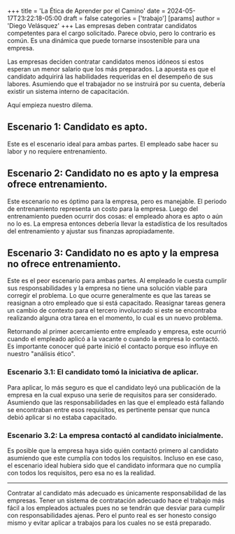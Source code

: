 +++
title = 'La Ética de Aprender por el Camino'
date = 2024-05-17T23:22:18-05:00
draft = false
categories = ['trabajo']
[params]
    author = 'Diego Velásquez'
+++
Las empresas deben contratar candidatos competentes para el cargo solicitado. Parece obvio, pero lo contrario es común. Es una dinámica que puede tornarse insostenible para una empresa.

Las empresas deciden contratar candidatos menos idóneos si estos esperan un menor salario que los más preparados. La apuesta es que el candidato adquirirá las habilidades requeridas en el desempeño de sus labores. Asumiendo que el trabajador no se instruirá por su cuenta, debería existir un sistema interno de capacitación.

Aquí empieza nuestro dilema.

## Escenario 1: Candidato es apto.
Este es el escenario ideal para ambas partes. El empleado sabe hacer su labor y no requiere entrenamiento.

## Escenario 2: Candidato no es apto y la empresa ofrece entrenamiento.
Este escenario no es óptimo para la empresa, pero es manejable. El periodo de entrenamiento representa un costo para la empresa. Luego del entrenamiento pueden ocurrir dos cosas: el empleado ahora es apto o aún no lo es. La empresa entonces debería llevar la estadística de los resultados del entrenamiento y ajustar sus finanzas apropiadamente.

## Escenario 3: Candidato no es apto y la empresa no ofrece entrenamiento.
Este es el peor escenario para ambas partes.
Al empleado le cuesta cumplir sus responsabilidades y la empresa no tiene una solución viable para corregir el problema.
Lo que ocurre generalmente es que las tareas se reasignan a otro empleado que si está capacitado.
Reasignar tareas genera un cambio de contexto para el tercero involucrado si este se encontraba realizando alguna otra tarea en el momento, lo cual es un nuevo problema.

Retornando al primer acercamiento entre empleado y empresa, este ocurrió cuando el empleado aplicó a la vacante o cuando la empresa lo contactó. Es importante conocer qué parte inició el contacto porque eso influye en nuestro "análisis ético".

### Escenario 3.1: El candidato tomó la iniciativa de aplicar.
Para aplicar, lo más seguro es que el candidato leyó una publicación de la empresa en la cual expuso una serie de requisitos para ser considerado.
Asumiendo que las responsabilidades en las que el empleado está fallando se encontraban entre esos requisitos, es pertinente pensar que nunca debió aplicar si no estaba capacitado.

### Escenario 3.2: La empresa contactó al candidato inicialmente.
Es posible que la empresa haya sido quién contactó primero al candidato asumiendo que este cumplía con todos los requisitos.
Incluso en ese caso, el escenario ideal hubiera sido que el candidato informara que no cumplía con todos los requisitos, pero esa no es la realidad.

---

Contratar al candidato más adecuado es únicamente responsabilidad de las empresas. Tener un sistema de contratación adecuado hace el trabajo más fácil a los empleados actuales pues no se tendrán que desviar para cumplir con responsabilidades ajenas. Pero el punto real es ser honesto consigo mismo y evitar aplicar a trabajos para los cuales no se está preparado.